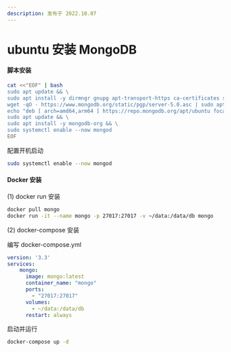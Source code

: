 ```yaml
---
description: 发布于 2022.10.07
---
```


# ubuntu 安装 MongoDB

#### 脚本安装

```bash
cat <<"EOF" | bash                              
sudo apt update && \
sudo apt install -y dirmngr gnupg apt-transport-https ca-certificates software-properties-common gnupg && \
wget -qO - https://www.mongodb.org/static/pgp/server-5.0.asc | sudo apt-key add - && \
echo "deb [ arch=amd64,arm64 ] https://repo.mongodb.org/apt/ubuntu focal/mongodb-org/5.0 multiverse" | sudo tee /etc/apt/sources.list.d/mongodb-org-5.0.list && \
sudo apt update && \
sudo apt install -y mongodb-org && \
sudo systemctl enable --now mongod
EOF
```

配置开机启动

```bash
sudo systemctl enable --now mongod
```

#### Docker 安装

(1) docker run 安装

```bash
docker pull mongo
docker run -it --name mongo -p 27017:27017 -v ~/data:/data/db mongo
```

(2) docker-compose 安装

编写 docker-compose.yml

```yaml
version: '3.3'
services: 
    mongo: 
      image: mongo:latest
      container_name: "mongo"
      ports: 
        - "27017:27017"
      volumes: 
        - ~/data:/data/db
      restart: always
```

启动并运行

```bash
docker-compose up -d
```
